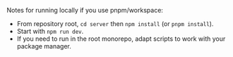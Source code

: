 Notes for running locally if you use pnpm/workspace:
- From repository root, `cd server` then `npm install` (or `pnpm install`).
- Start with `npm run dev`.
- If you need to run in the root monorepo, adapt scripts to work with your package manager.
